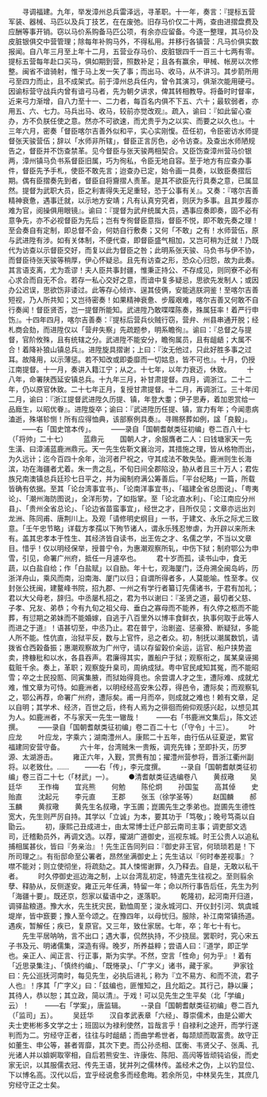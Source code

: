 <!-- { "loadSidebar": true } -->
　　寻调福建。九年，举发漳州总兵雷泽远，寻革职。十一年，奏言：『提标五营军装、器械、马匹以及兵丁技艺，在在废弛。旧存马价仅二十两，查由进摺盘费及应酬等事开销。窃以马价系购备马匹公项，有余亦应留备。今逐一整理，其马价及皮脏银俱交中营管理；除每年补购马外，不得私用。并移行各镇营：凡马价俱实数报闻。自八年三月至上年十二月，五营业存马价、皮脏银四千一百三十七两有零。提标五营每年赴口买马，俱如期到营，照数补足；且各有赢余，甲械、帐房以次修整。闽省不谙骑射，惟于马上发一矢了事；而出马、收马，从不讲习。其步箭所用弓至四力而止，且不成架式。前于漳州总兵任内，曾令其演习，俱渐次能用硬弓。因谕标营守战兵内曾有谙弓马者，先为朝夕讲求，俾其转相教导。将备时时督率，近来弓力渐增，自八力至十一、二力者，每百名内俱不下五、六十；最软弱者，亦用五、六、七力。马兵出马、收马，较前亦觉改观』。疏入，谕曰：『如此留心查办，方不负朕任使之意。然亦不可欲速，而尤贵乎为之以实、而要之以久也』。十三年六月，密奏「督臣喀尔吉善外似和平，实心实刚愎。莅任初，令臣密访水师提督张天骏营伍；辞以「水师非所辖」，督臣正言厉色，必令访查。及查出水师陋规告之，督臣并不饬查禁革。见今督臣与张天骏两相契合。又臣饬查漳州营马价银两，漳州镇马负书系督臣旧属，巧为徇私，令臣无地自容。至于地方有应查办事件，督臣先予手札，使臣不敢先言；迨查办已定，始令画一具奏，以致臣奏摺后期。偶有臣摺奏先到者，督臣自将齎摺人责革。是其不欲臣先行具奏之意，已属显然。提督为武职大员，臣之利害得失无足重轻，恐于公事有关』。又奏：『喀尔吉善精神衰惫，遇事迁就，以示地方安靖；凡有认真穷究者，则厌为多事。且其步履亦难为官，阅操俱用眼镜』。谕曰：『提督为武弁统属大员，遇事应奏即奏，固不必有意争先，亦不必视督臣为先后；岂有专徇督臣意指，督臣不悦，即不敢先奏之理！至会奏自有定制，即总督不会，何妨自行敷奏；又何「不敢」之有！水师营伍，原与武进陞有涉。如有关体制，不便代查，即督臣盛气相加，又岂可稍为迁就！乃既代为访查以示督臣交好，而复以此为督臣之咎；此明系张天骏、马负书与伊不协，而督臣待张天骏等稍厚，伊心怀疑忌。且先有访查之形，恐众心归怨，故为此奏。其言语支离，尤为乖谬！夫人臣共事封疆，惟秉正持公、不存成见，则同寮不必有心求合而自无不合。若存一私心交好之意，而谙中复多疑忌，思欲先发制人；或因办公迟误，思欲饬非诿过。此等存心倾诈、逞其伎俩，安能逃朕洞鉴！至喀尔吉善短视，乃人所共知；又岂待密奏！如果精神衰惫、步履艰难，喀尔吉善又何敢不自行奏闻！督臣贤否，岂一提督所能知。武进陞乃敢喋喋陈奏，殊属狂率！着严行申饬』。十四年四月，喀尔吉善奏：『提标后营兵伙贼行窃，营弁、州县串通开脱；经札商会劾，而进陞仅以「营弁失察」先疏题参，明系瞻徇』。谕曰：『总督之与提督，官阶攸殊，且有统辖之分。武进陞不能安分，瞻徇属员，且有龃龉；大属不合！着降补狼山镇总兵』。进陞旋具摺谢；上曰：『汝无他过，只此好胜多事之过耳。故降用，以示薄惩。若不知改或即委靡而一切姑息，皆不可也』。十月，仍授江南提督。十一月，奏讲入籍江宁；从之。十七年，以年力衰迈，休致。
　　十八年，命署陕西延安镇总兵。十九年三月，补甘肃提督。四月，调浙江。二十二年，仍以原官休致。二十七年正月，复授甘肃提督。十二月，再调浙江。三十年闰二月，谕曰：『浙江提督武进陞久历提、镇，年登大耋；伊子思寿，着加恩赏给一品廕生，以昭优眷』。进陞旋卒；谕曰：『武进陞历任提、镇，宣力有年；今闻患病溘逝，殊堪轸恻！所有应得恤典，该部察例具奏』。寻赐祭葬如例，諡「良毅」。
　　——右「国史馆本传」。
　　——录自「国朝耆献类征初编」卷二百八十七（「将帅」二十七）
　　蓝鼎元
　　国朝人才，余服膺者二人：曰钱塘家天一先生潢、曰漳浦蓝鹿洲鼎元。天一先生佐靳文襄治河，其措施之理，皆从格物而出，为久远计；迄今百四十余年，治河者尸祝之，守其成法不敢失坠。鹿洲则生长海滨，功在海疆者尤着。朱一贵之乱，不旬日间全郡陷没，胁从者且三十万人；君佐族兄南澳镇总兵廷珍七日平之，并为闽制府满公筹善后。「平台纪略」一篇，所载皆确有依据。至其「论台湾事宜书」、「论南洋事宜书」、「福建全省总图说」、「粤夷论」、「潮州海防图说」，全洋形势，了如指掌。至「论北直水利」、「论江南应分州县」、「贵州全省总论」、「论边省苗蛮事宜」，经世之才，目所仅见；文章亦远出刘龙洲、陈同甫、唐荆川上。及观「请修明史纲目」一书，于建文、永乐之际尤三致意。「壬午忠节略」详载方孝孺以下殉节诸人，谓永乐残忍惨虐，为开辟以来所未有。盖其忠孝本于性生、其经济皆自读书，出王佐之才、名儒之学，不当以文章目。惜乎！仅以明经保举，授普宁令，为惠潮观察所轧，中伤下狱；制府鄂公为申雪，引见，命署广州府，抵任一月遽卒也。
　　君十岁而孤，读书山中，食无蔬，以白盐自给；作「白盐赋」以自励。年十七，观海厦门，泛舟溯全闽岛屿，历浙洋舟山，乘风而南，沿南海、厦门以归；自谓所得者多，人莫能喻。性至孝。仪封张公抚闽，建鳌峰书院，招九郡、一州之有学行者纂订先儒诸书，于君有加礼；君以大父母老，辞归。中丞屡札招之，君为书以谢曰：『圣贤之道，最切者父慈、子孝、兄友、弟恭；今有九旬之祖父母、垂白之寡母而不能养，有久停之柩而不能葬，有愆期之弟妹而不能婚嫁，自逃于八百里外以博丰食鲜衣，执事何取于此等人而进之于道』！语甚切至，中丞乃止。君在普宁，治剧盗、惩豪猾、断疑狱，多能人所不能。性伉直，治狱平反，数与上官忤，忌之者众。初，制抚以潮属数饥，请拨省仓西榖备振；惠潮观察故为广州守，请以存留榖价籴运，运官、船户挟势盗卖，搀糠秕和以水，各县吞声。君廉得其实，置船户于狱；观察衔之，属某臬诬揭载赃千余。奏上，革职；观察旋升臬司，周纳成狱。粤中官民咸知其冤，而不能昭雪；卒之士民投匦、同寅集腋，而狱始得竟也。余尝谓人才之生，遭际难、成就尤难，惟文章为可恃。如鹿洲者，以明经经高安朱公荐，得邑令，遭际矣；而观察轧之，鄂公再荐，命署广州府，遭际矣。甫一月而卒，则成就之难也！赖有文章，足以自明；其学术、经济，百世之后，终有人焉为之徘徊而俯仰观感兴起，以想见其为人。如鹿洲者，不与家天一先生一辙哉！
　　——右「书鹿洲文集后」，陈文述撰。
　　——录自「国朝耆献类征初编」卷二百二十七（「守令」十三）。
　　叶应龙
　　叶应龙，字乘六；湖南澧州人。康熙二十五年，由行伍从征夏逆，累官福建同安营守备。
　　六十年，台湾贼朱一贵叛，调充先锋；至即扑灭，历罗源、太湖游击。
　　雍正六年，入觐，赏赉有加；擢澧州营参将，晋浙江衢州副将。以老致仕。……
　　——右「传」，李元度撰。
　　--录自「国朝耆献类征初编」卷三百二十七（「材武」一）。
　　●清耆献类征选编卷八
　　黄叔璥
　　吴廷华
　　王作梅
　　宜兆熊
　　何勉
　　陈伦炯
　　孙国玺
　　高其倬
　　史贻直
　　沈起元
　　李元直
　　王郡
　　张玉（徐学圣等）
　　赵国麟
　　郝玉麟
　　黄叔璥
　　黄先生名叔璥，字玉圃；崑圃先生之季弟也。崑圃先生德性宽大，先生则严厉自持。其学以「立诚」为本，要其功于「笃敬」；晚号笃斋以自勖云。
　　初，康熙己丑成进士，由太常博士迁户部云南司主事；调吏部文选司，迁稽勳员外，再调文选。以荐，擢湖广道御史，巡视东城。时王公贵人以追私捕相属甚伙，皆曰『务亲治』！先生正告同列曰：『御史非王官，何琐琐若是！下所司理之』。有衔邸命至公署者，昂然坐满御史上；先生诘以『何时奉差视事』？噤不能对；则立使彻坐，将疏劾之。其人悚惕谢罪，久乃释去。自是，无敢以私干者。
　　时久停御史巡边海之制，上以台湾乱初定，特遣先生往视之。至则翦余孽、释胁从，反侧遂安。雍正元年任满，特留一年；命以所行事告后任，先生为列「海疆十要」。既还京，怨家以蜚语中之，遂落职。
　　乾隆初，起河南开归道，调驿盐粮道。豫大水，先生抚灾民，勤恤周至；浚永城河口、开仪封引河、筑虞城堤岸，皆中窾要；豫人至今颂之。在豫四年，以母忧归。服除，补江南常镇扬道。遇疾，暂解任；疾已，复原官。又三年，致仕家居。七年，卒；年七十有七。
　　先生平居呐呐，言不出口；遇大事，侃然执持，不少挠屈。罢职时，究心宋五子书及元、明诸儒集，深造有得。晚岁，所养益粹；尝语人曰：『道学，即正学也。亲正人、闻正言、行正事，斯为实学。不然，空言「性命」何为乎』！着有「近思录集注」、「慎终约编」、「既惓录」、「广字义」诸书，藏于家。
　　尹家铨曰：先公巡抚河南时，每见先生，必执后进礼；称为『立不易方、和而不流，君子人也』！序其「广字义」曰：「兹编也，匪惟知之，且允蹈之。其行己，静以廉；其待人，恭以恕；其立政，简以清』。于戏！可以见先生之生平矣（北「学编」云）！
　　——右「学案」，唐监辑。
　　--录自「国朝耆献类征初编」卷二百九（「监司」五）。
　　吴廷华
　　汉自孝武表章「六经」、尊崇儒术，由是公卿大夫士吏彬彬多文学之士；班固以为禄利使然，旨哉言乎！自禄利之途开，而学行遂判而为二。穷经守正者，往往与时龃龉；而曲学希世者，每颉颃而取富贵。故守正如董生、申公等，甚者胥靡，其次下吏。而公孙丞相、匡衡、韦贤父子、张禹、孔光诸人并以媕婀取宰相，自后若熊安生、许康佐、陈阳、高闶等皆顽钝谄佞，而史家无识，以其服儒衣冠、传先王语，犹并列之儒林传。盖经术之伪，上以钓显位、下以博名高。汉代以后，宜乎经说愈多而经愈晦。若余所见，中林吴先生，其庶几穷经守正之士矣。
